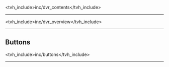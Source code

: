<tvh_include>inc/dvr_contents</tvh_include>

---

<tvh_include>inc/dvr_overview</tvh_include>

---

## Buttons

<tvh_include>inc/buttons</tvh_include>


---
